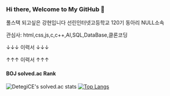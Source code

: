 ### Hi there, Welcome to My GitHub 👋

풀스택 되고싶은 강현입니다 선린인터넷고등학교 120기 동아리 NULL소속

관심사: html,css,js,c,c++,AI,SQL,DataBase,클론코딩

↓↓↓ 이력서 ↓↓↓


↑↑↑ 이력서 ↑↑↑

#### BOJ solved.ac Rank

![DetegiCE's solved.ac stats](https://github-readme-solvedac.hyp3rflow.vercel.app/api/?handle=ganghyun)
[![Top Langs](https://github-readme-stats.vercel.app/api/top-langs/?username=DetegiCE&layout=compact&langs_count=10)](https://github.com/ganghyun)
